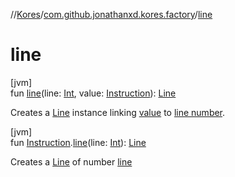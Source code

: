 //[Kores](../../index.md)/[com.github.jonathanxd.kores.factory](index.md)/[line](line.md)

# line

[jvm]\
fun [line](line.md)(line: [Int](https://kotlinlang.org/api/latest/jvm/stdlib/kotlin/-int/index.html), value: [Instruction](../com.github.jonathanxd.kores/-instruction/index.md)): [Line](../com.github.jonathanxd.kores.base/-line/index.md)

Creates a [Line](../com.github.jonathanxd.kores.base/-line/index.md) instance linking [value](line.md) to [line number](line.md).

[jvm]\
fun [Instruction](../com.github.jonathanxd.kores/-instruction/index.md).[line](line.md)(line: [Int](https://kotlinlang.org/api/latest/jvm/stdlib/kotlin/-int/index.html)): [Line](../com.github.jonathanxd.kores.base/-line/index.md)

Creates a [Line](../com.github.jonathanxd.kores.base/-line/index.md) of number [line](line.md)
